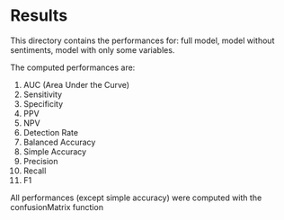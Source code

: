 # Results

This directory contains the performances for: full model, model without sentiments, model with only some variables.

The computed performances are:

1. AUC (Area Under the Curve)
2. Sensitivity
3. Specificity
4. PPV
5. NPV
6. Detection Rate
7. Balanced Accuracy
8. Simple Accuracy
9. Precision
10. Recall
11. F1

All performances (except simple accuracy) were computed with the confusionMatrix function
